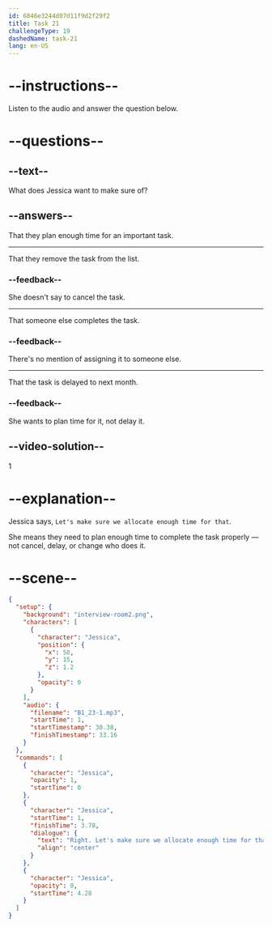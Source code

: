 ```yaml
---
id: 6846e3244d07d11f9d2f29f2
title: Task 21
challengeType: 19
dashedName: task-21
lang: en-US
---
```


<!-- (audio) Jessica: Right. Let's make sure we allocate enough time for that. -->

# --instructions--

Listen to the audio and answer the question below.

# --questions--

## --text--

What does Jessica want to make sure of?

## --answers--

That they plan enough time for an important task.

---

That they remove the task from the list.

### --feedback--

She doesn't say to cancel the task.

---

That someone else completes the task.

### --feedback--

There's no mention of assigning it to someone else.

---

That the task is delayed to next month.

### --feedback--

She wants to plan time for it, not delay it.

## --video-solution--

1

# --explanation--

Jessica says, `Let's make sure we allocate enough time for that`.

She means they need to plan enough time to complete the task properly — not cancel, delay, or change who does it.

# --scene--

```json
{
  "setup": {
    "background": "interview-room2.png",
    "characters": [
      {
        "character": "Jessica",
        "position": {
          "x": 50,
          "y": 15,
          "z": 1.2
        },
        "opacity": 0
      }
    ],
    "audio": {
      "filename": "B1_23-1.mp3",
      "startTime": 1,
      "startTimestamp": 30.38,
      "finishTimestamp": 33.16
    }
  },
  "commands": [
    {
      "character": "Jessica",
      "opacity": 1,
      "startTime": 0
    },
    {
      "character": "Jessica",
      "startTime": 1,
      "finishTime": 3.78,
      "dialogue": {
        "text": "Right. Let's make sure we allocate enough time for that.",
        "align": "center"
      }
    },
    {
      "character": "Jessica",
      "opacity": 0,
      "startTime": 4.28
    }
  ]
}
```
